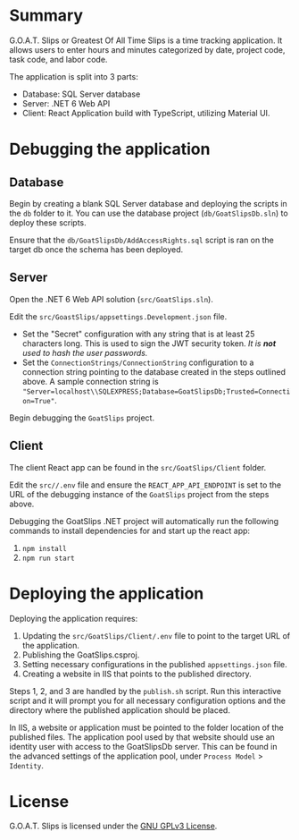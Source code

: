 # Summary

G.O.A.T. Slips or Greatest Of All Time Slips is a time tracking application. It allows users to enter hours and minutes categorized by date, project code, task code, and labor code.

The application is split into 3 parts:

- Database: SQL Server database
- Server: .NET 6 Web API
- Client: React Application build with TypeScript, utilizing Material UI.

# Debugging the application

## Database

Begin by creating a blank SQL Server database and deploying the scripts in the `db` folder to it. You can use the database project (`db/GoatSlipsDb.sln`) to deploy these scripts.

Ensure that the `db/GoatSlipsDb/AddAccessRights.sql` script is ran on the target db once the schema has been deployed.

## Server

Open the .NET 6 Web API solution (`src/GoatSlips.sln`).

Edit the `src/GoastSlips/appsettings.Development.json` file.

- Set the "Secret" configuration with any string that is at least 25 characters long. This is used to sign the JWT security token. _It is **not** used to hash the user passwords._
- Set the `ConnectionStrings/ConnectionString` configuration to a connection string pointing to the database created in the steps outlined above. A sample connection string is `"Server=localhost\\SQLEXPRESS;Database=GoatSlipsDb;Trusted=Connection=True"`.

Begin debugging the `GoatSlips` project.

## Client

The client React app can be found in the `src/GoatSlips/Client` folder.

Edit the `src//.env` file and ensure the `REACT_APP_API_ENDPOINT` is set to the URL of the debugging instance of the `GoatSlips` project from the steps above.

Debugging the GoatSlips .NET project will automatically run the following commands to install dependencies for and start up the react app:

1. `npm install`
2. `npm run start`

# Deploying the application

Deploying the application requires:

1. Updating the `src/GoatSlips/Client/.env` file to point to the target URL of the application.
2. Publishing the GoatSlips.csproj.
3. Setting necessary configurations in the published `appsettings.json` file.
4. Creating a website in IIS that points to the published directory.

Steps 1, 2, and 3 are handled by the `publish.sh` script. Run this interactive script and it will prompt you for all necessary configuration options and the directory where the published application should be placed.

In IIS, a website or application must be pointed to the folder location of the published files. The application pool used by that website should use an identity user with access to the GoatSlipsDb server. This can be found in the advanced settings of the application pool, under `Process Model` > `Identity`.

# License

G.O.A.T. Slips is licensed under the [GNU GPLv3 License](https://github.com/TeeGree/goat-slips/blob/main/LICENSE.md).
